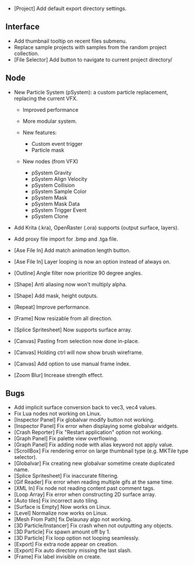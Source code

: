 - [Project] Add default export directory settings.

## Interface

- Add thumbnail tooltip on recent files submenu.
- Replace sample projects with samples from the random project collection. 
- [File Selector] Add button to navigate to current project directory/

## Node
- New Particle System (pSystem): a custom particle replacement, replacing the current VFX.
  - Improved performance
  - More modular system.
  - New features:
    - Custom event trigger
    - Particle mask

  - New nodes (from VFX)
    - pSystem Gravity
    - pSystem Align Velocity
    - pSystem Collision
    - pSystem Sample Color
    - pSystem Mask
    - pSystem Mask Data
    - pSystem Trigger Event
    - pSystem Clone
  
- Add Krita (.kra), OpenRaster (.ora) supports (output surface, layers).
- Add proxy file import for .bmp and .tga file.
- [Ase File In] Add match animation length button.
- [Ase File In] Layer looping is now an option instead of always on.
- [Outline] Angle filter now prioritize 90 degree angles.
- [Shape] Anti aliasing now won't multiply alpha.
- [Shape] Add mask, height outputs.
- [Repeat] Improve performance.
- [Frame] Now resizable from all direction.
- [Splice Spritesheet] Now supports surface array.
- [Canvas] Pasting from selection now done in-place.
- [Canvas] Holding ctrl will now show brush wireframe.
- [Canvas] Add option to use manual frame index.
- [Zoom Blur] Increase strength effect.

## Bugs
- Add implicit surface conversion back to vec3, vec4 values.
- Fix Lua nodes not working on Linux.
- [Inspector Panel] Fix globalvar modify button not working.
- [Inspector Panel] Fix error when displaying some globalvar widgets.
- [Crash Reporter] Fix "Restart application" option not working.
- [Graph Panel] Fix palette view overflowing.
- [Graph Panel] Fix adding node with alias keyword not apply value.
- [ScrollBox] Fix rendering error on large thumbnail type (e.g. MKTile type selector).
- [Globalvar] Fix creating new globalvar sometime create duplicated name.
- [Splice Spritesheet] Fix inaccurate filtering.
- [Gif Reader] Fix error when reading multiple gifs at the same time.
- [XML In] Fix node not reading content past comment tags.
- [Loop Array] Fix error when constructing 2D surface array.
- [Auto tiles] Fix incorrect auto tiling. 
- [Surface is Empty] Now works on Linux.
- [Level] Normalize now works on Linux.
- [Mesh From Path] fix Delaunay algo not working.
- [3D Particle/Instancer] Fix crash when not outputting any objects.
- [3D Particle] Fix spawn amount off by 1.
- [3D Particle] Fix loop option not looping seamlessly.
- [Export] Fix extra node appear on creation.
- [Export] Fix auto directory missing the last slash.
- [Frame] Fix label invisible on create.
